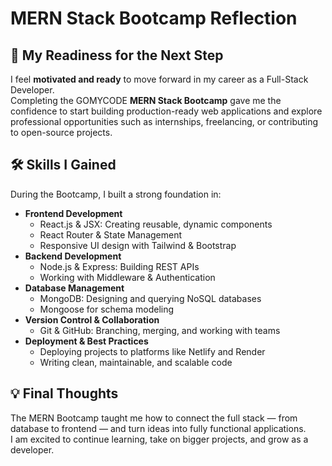 # MERN Stack Bootcamp Reflection

## 🚀 My Readiness for the Next Step
I feel **motivated and ready** to move forward in my career as a Full-Stack Developer.  
Completing the GOMYCODE **MERN Stack Bootcamp** gave me the confidence to start building production-ready web applications and explore professional opportunities such as internships, freelancing, or contributing to open-source projects.

## 🛠️ Skills I Gained
During the Bootcamp, I built a strong foundation in:
- **Frontend Development**  
  - React.js & JSX: Creating reusable, dynamic components  
  - React Router & State Management  
  - Responsive UI design with Tailwind & Bootstrap
- **Backend Development**  
  - Node.js & Express: Building REST APIs  
  - Working with Middleware & Authentication
- **Database Management**  
  - MongoDB: Designing and querying NoSQL databases  
  - Mongoose for schema modeling
- **Version Control & Collaboration**  
  - Git & GitHub: Branching, merging, and working with teams
- **Deployment & Best Practices**  
  - Deploying projects to platforms like Netlify and Render  
  - Writing clean, maintainable, and scalable code

## 💡 Final Thoughts
The MERN Bootcamp taught me how to connect the full stack — from database to frontend — and turn ideas into fully functional applications.  
I am excited to continue learning, take on bigger projects, and grow as a developer.

